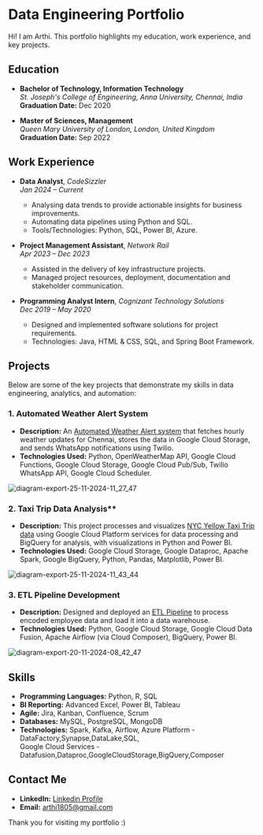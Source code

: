 # Data Engineering Portfolio

Hi! I am Arthi. This portfolio highlights my education, work experience, and key projects.  


## Education  
- **Bachelor of Technology, Information Technology**  
  *St. Joseph's College of Engineering, Anna University, Chennai, India*  
  **Graduation Date:** Dec 2020  

- **Master of Sciences, Management**  
  *Queen Mary University of London, London, United Kingdom*  
  **Graduation Date:** Sep 2022  


## Work Experience  
- **Data Analyst**, *CodeSizzler*  
  *Jan 2024 – Current*  
  - Analysing data trends to provide actionable insights for business improvements.  
  - Automating data pipelines using Python and SQL.  
  - Tools/Technologies: Python, SQL, Power BI, Azure. 

- **Project Management Assistant**, *Network Rail*  
  *Apr 2023 – Dec 2023*  
  - Assisted in the delivery of key infrastructure projects.  
  - Managed project resources, deployment, documentation and stakeholder communication.  

- **Programming Analyst Intern**, *Cognizant Technology Solutions*  
  *Dec 2019 – May 2020*  
  - Designed and implemented software solutions for project requirements.  
  - Technologies: Java, HTML & CSS, SQL, and Spring Boot Framework.  


## Projects  
Below are some of the key projects that demonstrate my skills in data engineering, analytics, and automation:  

### **1. Automated Weather Alert System**  
- **Description:** An [Automated Weather Alert system](https://github.com/arthi-arumugam99/Weather-Alert-System) that fetches hourly weather updates for Chennai, stores the data in Google Cloud Storage, and sends WhatsApp notifications using Twilio.
- **Technologies Used:** Python, OpenWeatherMap API, Google Cloud Functions, Google Cloud Storage, Google Cloud Pub/Sub, Twilio WhatsApp API, Google Cloud Scheduler.

![diagram-export-25-11-2024-11_27_47](https://github.com/user-attachments/assets/cd100dd8-b016-4c13-8d66-70defc609af1)


### 2. Taxi Trip Data Analysis**  
- **Description:** This project processes and visualizes [NYC Yellow Taxi Trip data](https://github.com/arthi-arumugam99/Taxi-Data-Engineering-Project) using Google Cloud Platform services for data processing and BigQuery for analysis, with visualizations in Python and Power BI.
- **Technologies Used:** Google Cloud Storage, Google Dataproc, Apache Spark, Google BigQuery, Python, Pandas, Matplotlib, Power BI.

![diagram-export-25-11-2024-11_43_44](https://github.com/user-attachments/assets/aa82a665-8530-40f9-b79d-96aae367e7e7)


### **3. ETL Pipeline Development**  
- **Description:** Designed and deployed an [ETL Pipeline](https://github.com/arthi-arumugam99/ETL-Pipeline-Development) to process encoded employee data and load it into a data warehouse. 
- **Technologies Used:** Python, Google Cloud Storage, Google Cloud Data Fusion, Apache Airflow (via Cloud Composer), BigQuery, Power BI.<br>

![diagram-export-20-11-2024-08_42_47](https://github.com/user-attachments/assets/df319388-f817-48e8-94dd-dca543580f6f)


## Skills  
- **Programming Languages:** Python, R, SQL
- **BI Reporting:** Advanced Excel, Power BI, Tableau
- **Agile:** Jira, Kanban, Confluence, Scrum
- **Databases:** MySQL, PostgreSQL, MongoDB
- **Technologies:** Spark, Kafka, Airflow, Azure Platform - DataFactory,Synapse,DataLake,SQL,<br> Google Cloud Services - Datafusion,Dataproc,GoogleCloudStorage,BigQuery,Composer



## Contact Me  
- **LinkedIn:** [Linkedin Profile](https://www.linkedin.com/in/arthiarumugam99/)
- **Email:**    arthi1805@gmail.com 


Thank you for visiting my portfolio :)
